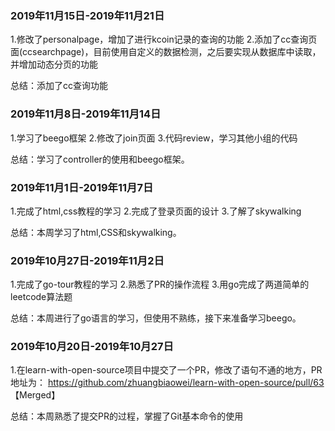### 2019年11月15日-2019年11月21日
1.修改了personalpage，增加了进行kcoin记录的查询的功能
2.添加了cc查询页面(ccsearchpage)，目前使用自定义的数据检测，之后要实现从数据库中读取，并增加动态分页的功能

总结：添加了cc查询功能

### 2019年11月8日-2019年11月14日
1.学习了beego框架
2.修改了join页面
3.代码review，学习其他小组的代码


总结：学习了controller的使用和beego框架。

### 2019年11月1日-2019年11月7日

1.完成了html,css教程的学习
2.完成了登录页面的设计
3.了解了skywalking


总结：本周学习了html,CSS和skywalking。

### 2019年10月27日-2019年11月2日

1.完成了go-tour教程的学习
2.熟悉了PR的操作流程
3.用go完成了两道简单的leetcode算法题


总结：本周进行了go语言的学习，但使用不熟练，接下来准备学习beego。


### 2019年10月20日-2019年10月27日

1.在learn-with-open-source项目中提交了一个PR，修改了语句不通的地方，PR地址为： https://github.com/zhuangbiaowei/learn-with-open-source/pull/63   【Merged】


总结：本周熟悉了提交PR的过程，掌握了Git基本命令的使用


